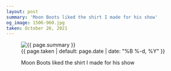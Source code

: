 ```yaml
---
layout: post
summary: 'Moon Boots liked the shirt I made for his show'
og_image: 1506-960.jpg
taken: October 26, 2021
---
```


<figure class="post" data-src="{{ site.assets_url }}/{{ page.og_image }}">
<img alt="{{ page.summary }}" sizes="(min-width: 700px) 50vw, calc(100vw - 2rem)" src="{{ site.assets_url }}/1506-480.jpg" srcset="{{ site.assets_url }}/1506-240.jpg 240w, {{ site.assets_url }}/1506-480.jpg 480w, {{ site.assets_url }}/1506-720.jpg 720w, {{ site.assets_url }}/1506-960.jpg 960w"/>
<figcaption>
<time>{{ page.taken | default: page.date | date: "%B %-d, %Y" }}</time>
<p>Moon Boots liked the shirt I made for his show</p>
</figcaption>
</figure>
